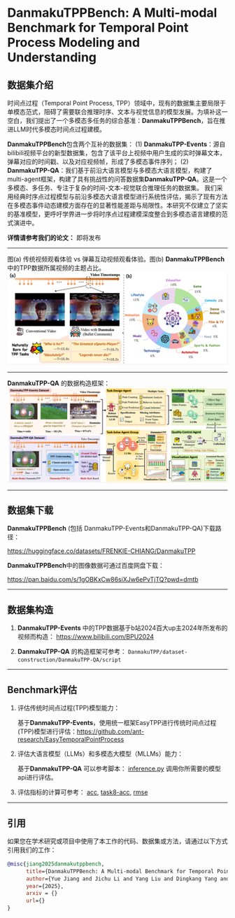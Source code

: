 # DanmakuTPPBench: A Multi-modal Benchmark for Temporal Point Process Modeling and Understanding

## 数据集介绍
时间点过程（Temporal Point Process, TPP）领域中，现有的数据集主要局限于单模态范式，阻碍了需要联合推理时序、文本与视觉信息的模型发展。为填补这一空白，我们提出了一个多模态多任务的综合基准：**DanmakuTPPBench**，旨在推进LLM时代多模态时间点过程建模。

**DanmakuTPPBench**包含两个互补的数据集：
(1) **DanmakuTPP-Events**：源自bilibili视频平台的新型数据集，包含了该平台上视频中用户生成的实时弹幕文本，弹幕对应的时间戳、以及对应视频帧，形成了多模态事件序列；
(2) **DanmakuTPP-QA**：我们基于前沿大语言模型与多模态大语言模型，构建了multi-agent框架，构建了具有挑战性的问答数据集**DanmakuTPP-QA**。这是一个多模态、多任务、专注于复杂的时间-文本-视觉联合推理任务的数据集。
我们采用经典时序点过程模型与前沿多模态大语言模型进行系统性评估，揭示了现有方法在多模态事件动态建模方面存在的显著性能差距与局限性。本研究不仅建立了坚实的基准模型，更呼吁学界进一步将时序点过程建模深度整合到多模态语言建模的范式演进中。

**详情请参考我们的论文：** 即将发布

---

图(a) 传统视频观看体验 vs 弹幕互动视频观看体验。图(b) **DanmakuTPPBench**中的TPP数据所属视频的主题占比。
<img src="dataset.png" width="1000">

---
**DanmakuTPP-QA** 的数据构造框架：
<img src="framework.png" width="1000">

---

## 数据集下载
**DanmakuTPPBench** (包括 DanmakuTPP-Events和DanmakuTPP-QA)下载路径：

https://huggingface.co/datasets/FRENKIE-CHIANG/DanmakuTPP

**DanmakuTPPBench**中的图像数据可通过百度网盘下载：

https://pan.baidu.com/s/1gOBKxCw86siXJw6ePvTjTQ?pwd=dmtb

---

## 数据集构造
1. **DanmakuTPP-Events** 中的TPP数据基于b站2024百大up主2024年所发布的视频而构造：
https://www.bilibili.com/BPU2024

3. **DanmakuTPP-QA** 的构造框架可参考： `DanmakuTPP/dataset-construction/DanmakuTPP-QA/script`

---

## Benchmark评估
1. 评估传统时间点过程(TPP)模型能力：

    基于**DanmakuTPP-Events**，使用统一框架EasyTPP进行传统时间点过程(TPP)模型进行评估：https://github.com/ant-research/EasyTemporalPointProcess

2. 评估大语言模型（LLMs）和多模态大模型（MLLMs）能力：

    基于**DanmakuTPP-QA** 可以参考脚本：
    <a href='https://github.com/FRENKIE-CHIANG/DanmakuTPPBench/blob/main/evaluation/DanmakuTPP-QA/inference.py'>inference.py</a> 
    调用你所需要的模型api进行评估。

3. 评估指标的计算可参考： 
<a href='https://github.com/FRENKIE-CHIANG/DanmakuTPPBench/blob/main/evaluation/DanmakuTPP-QA/eval/acc.py'>acc</a>, 
<a href='https://github.com/FRENKIE-CHIANG/DanmakuTPPBench/blob/main/evaluation/DanmakuTPP-QA/eval/task-8-acc-top2.py'>task8-acc</a>, 
<a href='https://github.com/FRENKIE-CHIANG/DanmakuTPPBench/blob/main/evaluation/DanmakuTPP-QA/eval/rmse.py'>rmse</a>

---

## 引用
如果您在学术研究或项目中使用了本工作的代码、数据集或方法，请通过以下方式引用我们的工作：
```bibtex
@misc{jiang2025danmakutppbench,
      title={DanmakuTPPBench: A Multi-modal Benchmark for Temporal Point Process Modeling and Understanding}, 
      author={Yue Jiang and Jichu Li and Yang Liu and Dingkang Yang and Feng Zhou and Quyu Kong},
      year={2025},
      arxiv = {}
      url={}
}
```
